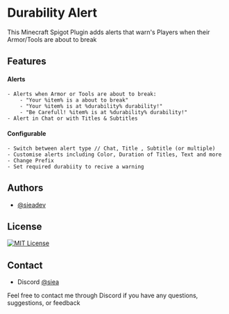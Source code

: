 # Durability Alert

This Minecraft Spigot Plugin adds alerts that warn's Players when their Armor/Tools are about to break

## Features

#### Alerts
	- Alerts when Armor or Tools are about to break:
		- "Your %item% is a about to break"
		- "Your %item% is at %durability% durability!"
		- "Be Carefull! %item% is at %durability% durability!"
	- Alert in Chat or with Titles & Subtitles
 #### Configurable 
	- Switch between alert type // Chat, Title , Subtitle (or multiple)
	- Customise alerts including Color, Duration of Titles, Text and more
	- Change Prefix
	- Set required durabiity to recive a warning
## Authors

- [@sieadev](https://www.github.com/sieadev)


## License

[![MIT License](https://img.shields.io/badge/License-MIT-green.svg)](https://choosealicense.com/licenses/mit/)


## Contact
- Discord [@siea](dsc.gg/siea)

Feel free to contact me through Discord if you have any questions, suggestions, or feedback
